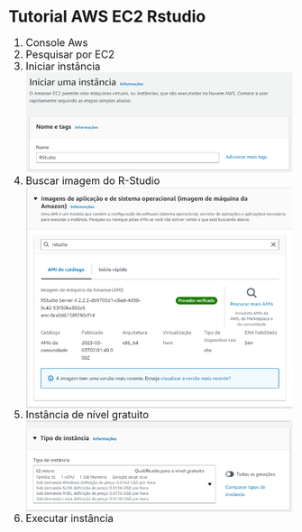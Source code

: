 # Tutorial AWS EC2 Rstudio

<ol style="font-size:18px" >
    <li >
        Console Aws
     </li>
    <li>
        Pesquisar por EC2
    </li>
    <li>
        Iniciar instância 
        <img src="img/3.PNG" >
    </li>
    <li>
        Buscar imagem do R-Studio
        <div style="text-align: center;">
            <img src="img/4.PNG" style="display: block; margin: 0 auto;">
        </div>
    </li>
    <li >
        Instância de nível gratuito
        <div style="text-align: center;">
            <img src="img/5.PNG" style="display: block; margin: 0 auto;">
        </div>
    </li>
    <li> Executar instância </li>
</ol>